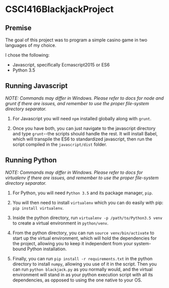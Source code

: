# CSCI416BlackjackProject

## Premise

The goal of this project was to program a simple casino game in two languages of my choice.

I chose the following:

* Javascript, specifically Ecmascript2015 or ES6
* Python 3.5

## Running Javascript

*NOTE: Commands may differ in Windows. Please refer to docs for node and grunt if there are issues, and remember to use the proper file-system directory separator.*

1. For Javascript you will need `npm` installed globally along with `grunt`.

2. Once you have both, you can just navigate to the javascript directory and type `grunt`--the scripts should handle the rest. It will install Babel, which will transpile the ES6 to standardized javascript, then run the script compiled in the `javascript/dist` folder.

## Running Python

*NOTE: Commands may differ in Windows. Please refer to docs for virtualenv if there are issues, and remember to use the proper file-system directory separator.*

1. For Python, you will need `Python 3.5` and its package manager, `pip`.

2. You will then need to install `virtualenv` which you can do easily with pip: `pip install virtualenv`.

3. Inside the python directory, run `virtualenv -p /path/to/Python3.5 venv` to create a virtual environment in `python/venv`.

4. From the python directory, you can run `source venv/bin/activate` to start up the virtual environment, which will hold the dependencies for the project, allowing you to keep it independent from your system-bound Python installation.

5. Finally, you can run `pip install -r requirements.txt` in the python directory to install `numpy`, allowing you use of it in the script. Then you can run `python blackjack.py` as you normally would, and the virtual environment will stand in as your python execution script with all its dependencies, as opposed to using the one native to your OS.
